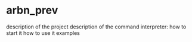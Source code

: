# arbn_prev
description of the project
description of the command interpreter:
how to start it
how to use it
examples